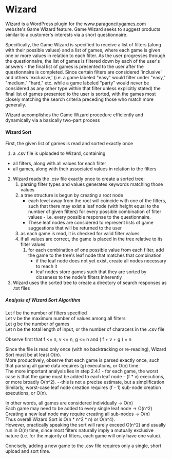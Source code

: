 # Wizard

Wizard is a WordPress plugin for the www.paragoncitygames.com website's Game Wizard feature. Game Wizard seeks to suggest products similar to a customer's interests via a short questionnaire.

Specifically, the Game Wizard is specified to receive a list of filters (along with their possible values) and a list of games, where each game is given one or more values in relation to each filter. As the user progresses through the questionnaire, the list of games is filtered down by each of the user's answers - the final list of games is presented to the user after the questionnaire is completed.
Since certain filters are considered 'inclusive' and others 'exclusive,' (i.e. a game labeled "easy" would filter under "easy," "medium," "hard," etc. while a game labeled "party" would never be considered as any other type within that filter unless explicitly stated) the final list of games presented to the user is sorted, with the games most closely matching the search criteria preceding those who match more generally.

Wizard accomplishes the Game Wizard procedure efficiently and dynamically via a basically two-part process

#### Wizard Sort
First, the given list of games is read and sorted exactly once

1. a .csv file is uploaded to Wizard, containing
* all filters, along with all values for each filter
* all games, along with their associated values in relation to the filters
2. Wizard reads the .csv file exactly once to create a sorted tree:
   1. parsing filter types and values generates keywords matching those values
   2. a tree structure is begun by creating a root node
      * each level away from the root will coincide with one of the filters, such that there may exist a leaf node (with height equal to the number of given filters) for every possible combination of filter values - i.e. every possible response to the questionnaire.
      * These leaf nodes are considered to represent lists of game suggestions that will be returned to the user
   3. as each game is read, it is checked for valid filter values
   4. if all values are correct, the game is placed in the tree relative to its filter values
      1. for each combination of one possible value from each filter, add the game to the tree's leaf node that matches that combination
         * if the leaf node does not yet exist, create all nodes necessary to reach it
         * leaf nodes store games such that they are sorted by closeness to the node's filters inherently
3. Wizard uses the sorted tree to create a directory of search responses as .txt files

##### Analysis of Wizard Sort Algorithm
Let f be the number of filters specified  
Let v be the maximum number of values among all filters  
Let g be the number of games  
Let n be the total length of input, or the number of characers in the .csv file  

Observe first that f <= n, v <= n, g <= n and ( f + v + g ) = n  

Since the file is read only once (with no backtracking or re-reading), Wizard Sort must be at least O(n).  
More productively, observe that each game is parsed exactly once, such that parsing all game data requires (g) executions, or O(n) time.  
The more important analysis lies in step 2.4.1 - for each game, the worst case is that the game must be added to each leaf node - (f * v) executions, or more broadly O(n^2). --this is not a precise estimate, but a simplification  
Similarly, worst-case leaf node creation requires (f - 1) sub-node creation executions, or O(n).

In other words, all games are considered individually        -> O(n)  
Each game may need to be added to every single leaf node     -> O(n^2)  
Creating a new leaf node may require creating all sub-nodes  -> O(n)  
Thus overall Wizard Sort is O(n * n^2 * n) or O(n^4).  
However, practically speaking the sort will rarely exceed O(n^2) and usually run in O(n) time, since most filters naturally imply a mutually exclusive nature (i.e. for the majority of filters, each game will only have one value).

Concisely, adding a new game to the .csv file requires only a single, short upload and sort time.
